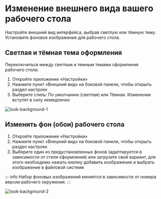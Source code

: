 # Изменение внешнего вида вашего рабочего стола

Настройте внешний вид интерфейса, выбрав светлую или тёмную тему. Установите фоновое изображение для рабочего стола.

## Светлая и тёмная тема оформления

Переключиться между светлым и темным темами оформления рабочего стола:

1. Откройте приложение «Настройки»
2. Нажмите пункт «Внешний вид» на боковой панели, чтобы открыть раздел настроек
3. Выберите стиль: По умолчанию (светлая) или Тёмная. Изменения вступят в силу немедленно

![look-background-1](/look-background/look-background-1.gif)

## Изменить фон (обои) рабочего стола

1. Откройте приложение «Настройки»
2. Нажмите пункт «Внешний вид» на боковой панели, чтобы открыть раздел настроек
3. Выберите один из предустановленных фонов (адаптируется в зависимости от стиля оформления) или загрузите свой вариант, для этого необходимо нажать кнопку добавить изображение и выбрать изображение в файловой системе

::: info
Набор фоновых изображений меняется в зависимости от номера версии рабочего окружения.
:::

![look-background-2](/look-background/look-background-2.gif)
